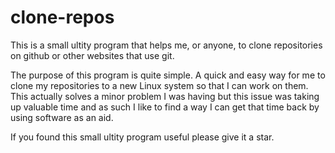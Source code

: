 # clone-repos

This is a small ultity program that helps me, or anyone, to clone repositories on github or other websites that use git.

The purpose of this program is quite simple. A quick and easy way for me to clone my repositories to a new Linux system so that I can work on them. This actually solves a minor problem I was having but this issue was taking up valuable time and as such I like to find a way I can get that time back by using software as an aid.

If you found this small ultity program useful please give it a star.
